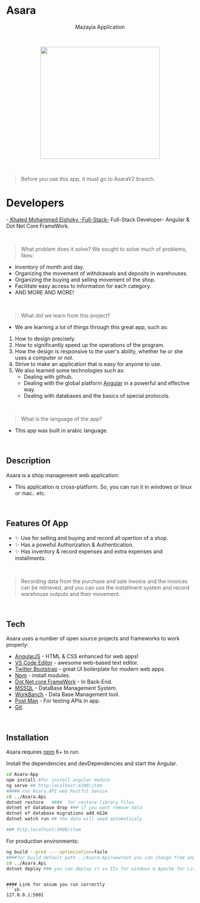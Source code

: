 # Asara

<p align="center">
  Mazayia Application
</p>  

&nbsp;

<p align="center">
  <img width="320" height="300" src="https://media-exp1.licdn.com/dms/image/C4D0BAQH-Gtjg9u_EDA/company-logo_200_200/0/1641869122106?e=1651708800&v=beta&t=9shi_K0hAO1NcFa-SJldWxRX2rpIN4B3kqM8M7PfAF0">
</p>

&nbsp;
> Before you use this app, it must go to AsaraV2 branch.
&nbsp;

# Developers

-[ Khaled Mohammed Elshoky -Full-Stack-](https://github.com/KhaledAbd/) Full-Stack Developer- Angular & Dot Net Core FrameWork.

&nbsp;
&nbsp;

> What problem does it solve?
We sought to solve much of problems, likes:
- Inventory of month and day.
- Organizing the movement of withdrawals and deposits in warehouses.
- Organizing the buying and selling movement of the shop.
- Facilitate easy access to information for each category.
- AND MORE AND MORE!

&nbsp;

> What did we learn from this project?
- We are learning a lot of things through this great app, such as:
&nbsp;
1. How to design precisely.
&nbsp;
2. How to significantly speed up the operations of the program.
&nbsp;
3. How the design is responsive to the user's ability, whether he or she uses a computer or not.
&nbsp;
4. Strive to make an application that is easy for anyone to use.
&nbsp;
5. We also learned some technologies such as:
    - Dealing with github.
    - Dealing with the global platform [Angular](https://angular.io/) in a powerful and effective way.
    - Dealing with databases and the basics of special protocols.

&nbsp;

> What is the language of the app?
- This app was built in arabic language.

&nbsp;

## Description
Asara is a shop management web application: 
- This application is cross-platform. So, you can run it in windows or linux or mac.. etc.

&nbsp;

## Features Of App
- ✨ Use for selling and buying and record all opertion of a shop.
- ✨ Has a poweful Authorization & Authentication.
- ✨ Has inventory & record expenses and extra expenses and installments.

&nbsp;

> Recording data from the purchase and sale invoice and the invoices can be retrieved, and you can use the installment system and record warehouse outputs and their movement.

&nbsp;

## Tech

Asara uses a number of open source projects and frameworks to work properly:

- [AngularJS](https://angularjs.org/) - HTML & CSS enhanced for web apps!
- [VS Code Editor](https://code.visualstudio.com/) - awesome web-based text editor.
- [Twitter Bootstrap](https://getbootstrap.com/) - great UI boilerplate for modern web apps.
- [Npm](https://www.npmjs.com/) - install modules.
- [Dot Net core FrameWork](https://docs.microsoft.com/en-us/aspnet/core/?view=aspnetcore-6.0) - In Back-End.
- [MSSQL](https://www.mssql.com/) - DataBase Management System.
- [WorkBanch](https://www.mysql.com/products/workbench/) - Data Base Management tool.
- [Post Man](https://www.postman.com/) - For testing APIs in app.
- [Git](https://git-scm.com/).

&nbsp;

## Installation

Asara requires [npm](https://www.npmjs.com) 6+ to run.

Install the dependencies and devDependencies and start the Angular.


```sh
cd Asara-App
npm install #for install angular module
ng serve ## http:localhost:4200\item
##### run Asara.API web Restful Sevice
cd ../Asara.Api
dotnet restore   ####  for restore library files
dotnet ef database drop ### if you want remove data 
dotnet ef database migrations add m12m
dotnet watch run ## the data will seed automaticaly

### http:localhost:5000/item
```

For production environments:

```sh
ng build --prod ----optimization=fasle  
####for build default path ../Asara.Api/wwwroot you can change from angular.js
cd ../Asara.Api
dotnet deploy ### you can deploy it in IIs for windows & Apache for Linux
```
```

#### Link for assum you run correctly
```sh
127.0.0.1:5001
```

&nbsp;
